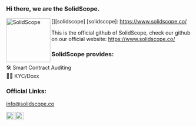 ### Hi there, we are the SolidScope. 

[<img align="left" alt="SolidScope" width="120px" src="https://solidscope.co/solidscope.svg" />][solidscope]
[solidscope]: https://www.solidscope.co/

This is the official github of SolidScope, check our github on our official website: https://www.solidscope.co/

### SolidScope provides: 
🛠 Smart Contract Auditing <br />
🦹‍♂️ KYC/Doxx

### Official Links:

info@solidscope.co

[<img align="left" alt="SolidScope | Twitter" width="22px" src="https://cdn.jsdelivr.net/npm/simple-icons@v3/icons/twitter.svg" />][twitter]
[<img align="left" alt="SolidScope | Telegram" width="22px" src="https://cdn.jsdelivr.net/npm/simple-icons@v3/icons/telegram.svg" />][telegram]
<br />

[twitter]: https://twitter.com/solidscopeco
[telegram]: https://t.me/solidscope
